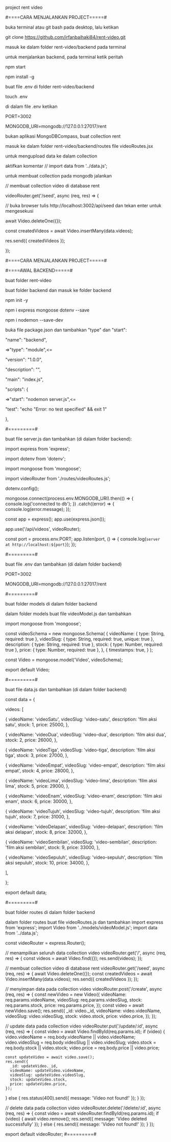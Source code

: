 project rent video

#====CARA MENJALANKAN PROJECT=====#

buka terminal atau git bash pada desktop, lalu ketikan

git clone https://github.com/irfanbaihaki84/rent-video.git

masuk ke dalam folder rent-video/backend pada terminal

untuk menjalankan backend, pada terminal ketik peritah

npm start

npm install -g

buat file .env di folder rent-video/backend

touch .env

di dalam file .env ketikan

PORT=3002

MONGODB_URI=mongodb://127.0.0.1:27017/rent

bukan aplikasi MongoDBCompass, buat collection rent

masuk ke dalam folder rent-video/backend/routes file videoRoutes.jsx

untuk mengupload data ke dalam collection

aktifkan komentar // import data from '../data.js';

untuk membuat collection pada mongodb jalankan

// membuat collection video di database rent

videoRouter.get('/seed', async (req, res) => {

// buka browser tulis http://localhost:3002/api/seed dan tekan enter untuk mengesekusi

await Video.deleteOne({});

const createdVideos = await Video.insertMany(data.videos);

res.send({ createdVideos });

});

#====CARA MENJALANKAN PROJECT=====#

#====AWAL BACKEND=====#

buat folder rent-video

buat folder backend dan masuk ke folder backend

npm init -y

npm i express mongoose dotenv --save

npm i nodemon --save-dev

buka file package.json dan tambahkan "type" dan "start":

"name": "backend",

=>"type": "module",<=

"version": "1.0.0",

"description": "",

"main": "index.js",

"scripts": {

=>"start": "nodemon server.js",<=

"test": "echo \"Error: no test specified\" && exit 1"

},

#=========#

buat file server.js dan tambahkan (di dalam folder backend):

import express from 'express';

import dotenv from 'dotenv';

import mongoose from 'mongoose';

import videoRouter from './routes/videoRoutes.js';

dotenv.config();

mongoose.connect(process.env.MONGODB_URI).then(() => {
console.log('connected to db');
})
.catch((error) => {
console.log(error.message);
});

const app = express();
app.use(express.json());

app.use('/api/videos', videoRouter);

const port = process.env.PORT;
app.listen(port, () => {
console.log(`server at http://localhost:${port}`);
});

#=========#

buat file .env dan tambahkan (di dalam folder backend)

PORT=3002

MONGODB_URI=mongodb://127.0.0.1:27017/rent

#=========#

buat folder models di dalam folder backend

dalam folder models buat file videoModel.js dan tambahkan

import mongoose from 'mongoose';

const videoSchema = new mongoose.Schema(
{
videoName: { type: String, required: true },
videoSlug: { type: String, required: true, unique: true },
description: { type: String, required: true },
stock: { type: Number, required: true },
price: { type: Number, required: true },
},
{
timestamps: true,
}
);

const Video = mongoose.model('Video', videoSchema);

export default Video;

#=========#

buat file data.js dan tambahkan (di dalam folder backend)

const data = {

videos: [

{
videoName: 'videoSatu',
videoSlug: 'video-satu',
description: 'film aksi satu',
stock: 1,
price: 25000,
},

{
videoName: 'videoDua',
videoSlug: 'video-dua',
description: 'film aksi dua',
stock: 2,
price: 26000,
},

{
videoName: 'videoTiga',
videoSlug: 'video-tiga',
description: 'film aksi tiga',
stock: 3,
price: 27000,
},

{
videoName: 'videoEmpat',
videoSlug: 'video-empat',
description: 'film aksi empat',
stock: 4,
price: 28000,
},

{
videoName: 'videoLima',
videoSlug: 'video-lima',
description: 'film aksi lima',
stock: 5,
price: 29000,
},

{
videoName: 'videoEnam',
videoSlug: 'video-enam',
description: 'film aksi enam',
stock: 6,
price: 30000,
},

{
videoName: 'videoTujuh',
videoSlug: 'video-tujuh',
description: 'film aksi tujuh',
stock: 7,
price: 31000,
},

{
videoName: 'videoDelapan',
videoSlug: 'video-delapan',
description: 'film aksi delapan',
stock: 8,
price: 32000,
},

{
videoName: 'videoSembilan',
videoSlug: 'video-sembilan',
description: 'film aksi sembilan',
stock: 9,
price: 33000,
},

{
videoName: 'videoSepuluh',
videoSlug: 'video-sepuluh',
description: 'film aksi sepuluh',
stock: 10,
price: 34000,
},

],

};

export default data;

#=========#

buat folder routes di dalam folder backend

dalam folder routes buat file videoRoutes.js dan tambahkan
import express from 'express';
import Video from '../models/videoModel.js';
import data from '../data.js';

const videoRouter = express.Router();

// menampilkan seluruh data collection video
videoRouter.get('/', async (req, res) => {
const videos = await Video.find({});
res.send(videos);
});

// membuat collection video di database rent
videoRouter.get('/seed', async (req, res) => {
await Video.deleteOne({});
const createdVideos = await Video.insertMany(data.videos);
res.send({ createdVideos });
});

// menyimpan data pada collection video
videoRouter.post('/create', async (req, res) => {
const newVideo = new Video({
videoName: req.params.videoName,
videoSlug: req.params.videoSlug,
stock: req.params.stock,
price: req.params.price,
});
const video = await newVideo.save();
res.send({
\_id: video.\_id,
videoName: video.videoName,
videoSlug: video.videoSlug,
stock: video.stock,
price: video.price,
});
});

// update data pada collection video
videoRouter.put('/update/:id', async (req, res) => {
const video = await Video.findById(req.params.id);
if (video) {
video.videoName = req.body.videoName || video.videoName;
video.videoSlug = req.body.videoSlug || video.videoSlug;
video.stock = req.body.stock || video.stock;
video.price = req.body.price || video.price;

    const updateVideo = await video.save();
    res.send({
      _id: updateVideo._id,
      videoName: updateVideo.videoName,
      videoSlug: updateVideo.videoSlug,
      stock: updateVideo.stock,
      price: updateVideo.price,
    });

} else {
res.status(400).send({ message: 'Video not found!' });
}
});

// delete data pada collection video
videoRouter.delete('/delete/:id', async (req, res) => {
const video = await videoRouter.findById(req.params.id);
if (video) {
await video.remove();
res.send({ message: 'Video deleted successfully' });
} else {
res.send({ message: 'Video not found!' });
}
});

export default videoRouter;
#=========#
